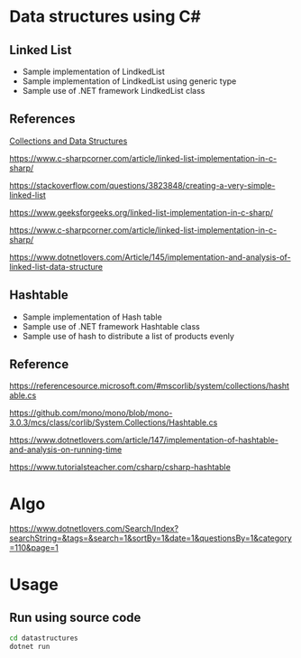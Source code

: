 # Data structures using C#
## Linked List

- Sample implementation of LindkedList
- Sample implementation of LindkedList using generic type
- Sample use of .NET framework LindkedList class
## References

[Collections and Data Structures](https://docs.microsoft.com/en-us/dotnet/standard/collections/)

https://www.c-sharpcorner.com/article/linked-list-implementation-in-c-sharp/

https://stackoverflow.com/questions/3823848/creating-a-very-simple-linked-list

https://www.geeksforgeeks.org/linked-list-implementation-in-c-sharp/

https://www.c-sharpcorner.com/article/linked-list-implementation-in-c-sharp/

https://www.dotnetlovers.com/Article/145/implementation-and-analysis-of-linked-list-data-structure

## Hashtable

- Sample implementation of Hash table
- Sample use of .NET framework Hashtable class
- Sample use of hash to distribute a list of products evenly
## Reference

https://referencesource.microsoft.com/#mscorlib/system/collections/hashtable.cs

https://github.com/mono/mono/blob/mono-3.0.3/mcs/class/corlib/System.Collections/Hashtable.cs

https://www.dotnetlovers.com/article/147/implementation-of-hashtable-and-analysis-on-running-time

https://www.tutorialsteacher.com/csharp/csharp-hashtable

# Algo

https://www.dotnetlovers.com/Search/Index?searchString=&tags=&search=1&sortBy=1&date=1&questionsBy=1&category=110&page=1


# Usage

## Run using source code

```sh
cd datastructures
dotnet run
```
